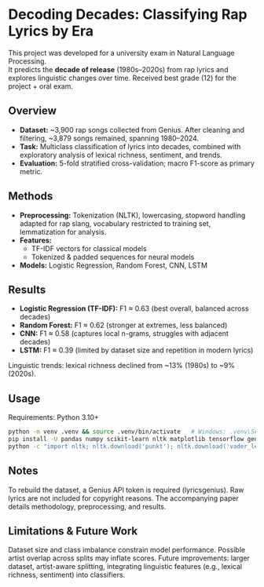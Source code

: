 # Decoding Decades: Classifying Rap Lyrics by Era

This project was developed for a university exam in Natural Language Processing.  
It predicts the **decade of release** (1980s–2020s) from rap lyrics and explores linguistic changes over time.
Received best grade (12) for the project + oral exam.

## Overview
- **Dataset:** ~3,900 rap songs collected from Genius. After cleaning and filtering, ~3,879 songs remained, spanning 1980–2024.
- **Task:** Multiclass classification of lyrics into decades, combined with exploratory analysis of lexical richness, sentiment, and trends.
- **Evaluation:** 5-fold stratified cross-validation; macro F1-score as primary metric.

## Methods
- **Preprocessing:** Tokenization (NLTK), lowercasing, stopword handling adapted for rap slang, vocabulary restricted to training set, lemmatization for analysis.
- **Features:**  
  - TF-IDF vectors for classical models  
  - Tokenized & padded sequences for neural models
- **Models:** Logistic Regression, Random Forest, CNN, LSTM

## Results
- **Logistic Regression (TF-IDF):** F1 ≈ 0.63 (best overall, balanced across decades)  
- **Random Forest:** F1 ≈ 0.62 (stronger at extremes, less balanced)  
- **CNN:** F1 ≈ 0.58 (captures local n-grams, struggles with adjacent decades)  
- **LSTM:** F1 ≈ 0.39 (limited by dataset size and repetition in modern lyrics)  

Linguistic trends: lexical richness declined from ~13% (1980s) to ~9% (2020s).

## Usage
Requirements: Python 3.10+

```bash
python -m venv .venv && source .venv/bin/activate   # Windows: .venv\Scripts\activate
pip install -U pandas numpy scikit-learn nltk matplotlib tensorflow gensim lyricsgenius rapidfuzz
python -c "import nltk; nltk.download('punkt'); nltk.download('vader_lexicon')"
```

## Notes
To rebuild the dataset, a Genius API token is required (lyricsgenius).
Raw lyrics are not included for copyright reasons.
The accompanying paper details methodology, preprocessing, and results.


## Limitations & Future Work
Dataset size and class imbalance constrain model performance.
Possible artist overlap across splits may inflate scores.
Future improvements: larger dataset, artist-aware splitting, integrating linguistic features (e.g., lexical richness, sentiment) into classifiers.
